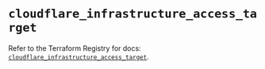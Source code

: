 # `cloudflare_infrastructure_access_target`

Refer to the Terraform Registry for docs: [`cloudflare_infrastructure_access_target`](https://registry.terraform.io/providers/cloudflare/cloudflare/4.45.0/docs/resources/infrastructure_access_target).
